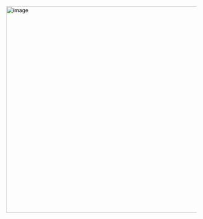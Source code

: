 <img width="546" alt="image" src="https://github.com/EliotSharshenaliev/geeks_test_internship/assets/129174263/2f8a0532-7afd-42c4-a11e-fb8e048e5718">
